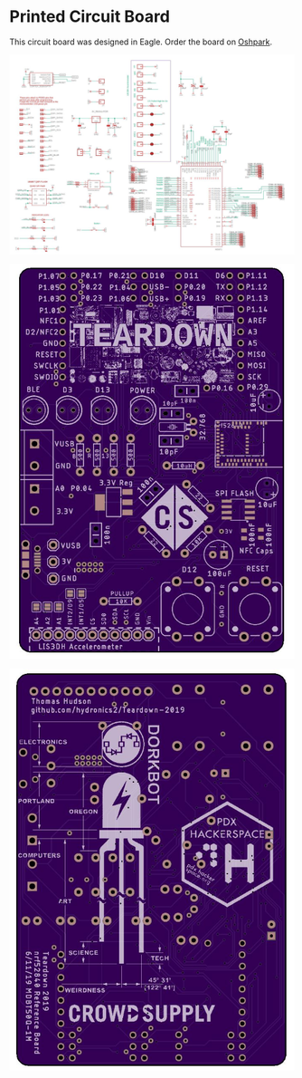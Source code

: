 # Printed Circuit Board

This circuit board was designed in Eagle. Order the board on [Oshpark](https://oshpark.com/shared_projects/lrZVLJYK).

![](https://github.com/hydronics2/Teardown-2019/blob/master/soldering/pics/schematic.JPG)

![](https://github.com/hydronics2/Teardown-2019/blob/master/soldering/eagle_design_files/blank_top.JPG)

![](https://github.com/hydronics2/Teardown-2019/blob/master/soldering/eagle_design_files/blank_bottom.JPG)

